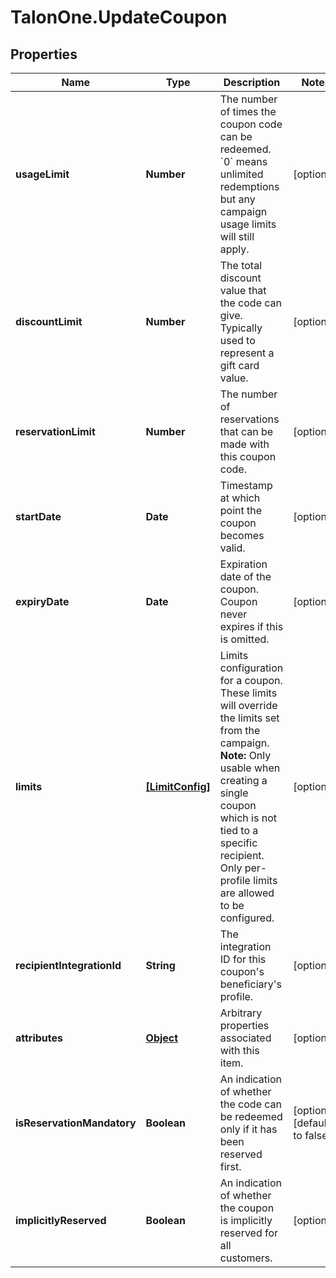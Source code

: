 # TalonOne.UpdateCoupon

## Properties

Name | Type | Description | Notes
------------ | ------------- | ------------- | -------------
**usageLimit** | **Number** | The number of times the coupon code can be redeemed. &#x60;0&#x60; means unlimited redemptions but any campaign usage limits will still apply.  | [optional] 
**discountLimit** | **Number** | The total discount value that the code can give. Typically used to represent a gift card value.  | [optional] 
**reservationLimit** | **Number** | The number of reservations that can be made with this coupon code.  | [optional] 
**startDate** | **Date** | Timestamp at which point the coupon becomes valid. | [optional] 
**expiryDate** | **Date** | Expiration date of the coupon. Coupon never expires if this is omitted. | [optional] 
**limits** | [**[LimitConfig]**](LimitConfig.md) | Limits configuration for a coupon. These limits will override the limits set from the campaign.  **Note:** Only usable when creating a single coupon which is not tied to a specific recipient. Only per-profile limits are allowed to be configured.  | [optional] 
**recipientIntegrationId** | **String** | The integration ID for this coupon&#39;s beneficiary&#39;s profile. | [optional] 
**attributes** | [**Object**](.md) | Arbitrary properties associated with this item. | [optional] 
**isReservationMandatory** | **Boolean** | An indication of whether the code can be redeemed only if it has been reserved first. | [optional] [default to false]
**implicitlyReserved** | **Boolean** | An indication of whether the coupon is implicitly reserved for all customers. | [optional] 



